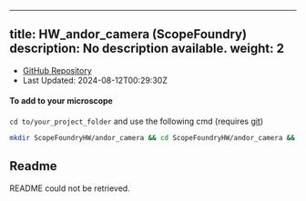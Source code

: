 
---
title: HW_andor_camera (ScopeFoundry)
description: No description available.
weight: 2
---
- [GitHub Repository](https://github.com/ScopeFoundry/HW_andor_camera)
- Last Updated: 2024-08-12T00:29:30Z

#### To add to your microscope 

`cd to/your_project_folder` and use the following cmd (requires [git](/docs/100_development/20_git/))

```bash
mkdir ScopeFoundryHW/andor_camera && cd ScopeFoundryHW/andor_camera && git init --initial-branch=master && git remote add upstream_ScopeFoundry https://github.com/ScopeFoundry/HW_andor_camera && git pull upstream_ScopeFoundry master && cd ../..
```

## Readme
README could not be retrieved.
